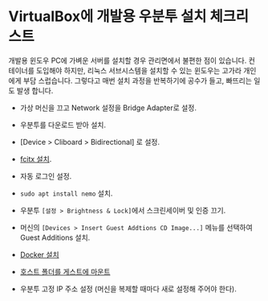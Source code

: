 # VirtualBox에 개발용 우분투 설치 체크리스트

개발용 윈도우 PC에 가벼운 서버를 설치할 경우 관리면에서 불편한 점이 있습니다.  컨테이너를 도입해야 하지만, 리눅스 서브시스템을 설치할 수 있는 윈도우는 고가라 개인에게 부담 스럽습니다. 그렇다고 매번 설치 과정을 반복하기에 공수가 들고, 빠뜨리는 일도 발생 합니다.

- 가상 머신을 끄고 Network 설정을 Bridge Adapter로 설정.

- 우분투를 다운로드 받아 설치.

- [Device > Cliboard > Bidirectional] 로 설정.

- [fcitx 설치](./ubuntu_korean_fcitx_installation/index.md).

- 자동 로그인 설정.

- `sudo apt install nemo` 설치.

- 우분투 `[설정 > Brightness & Lock]`에서 스크린세이버 및 인증 끄기.

- 머신의 `[Devices > Insert Guest Addtions CD Image...]` 메뉴를 선택하여 Guest Additions 설치.

- [Docker 설치](../docker/docker_training.md)

- [호스트 폴더를 게스트에 마운트](./virtual_box_shared_folder.md)

- 우분투 고정 IP 주소 설정 (머신을 복제할 때마다 새로 설정해 주어야 한다).
